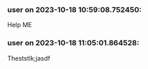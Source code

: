 ### user on 2023-10-18 10:59:08.752450:
Help ME
### user on 2023-10-18 11:05:01.864528:
Theststlk;jasdf
